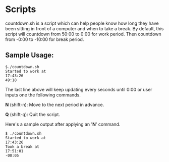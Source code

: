 # Scripts
countdown.sh is a script which can help people know how long they have been sitting in front of a computer and when to take a break.
By default, this script will countdown from 50:00 to 0:00 for work period. Then countdown from -0:00 to -10:00 for break period.

## Sample Usage:
```
$./countdown.sh
Started to work at
17:43:26
49:18
```
The last line above will keep updating every seconds until 0:00 or user inputs one the following commands.

**N** (shift-n): Move to the next period in advance.

**Q** (shift-q): Quit the script.

Here's a sample output after applying an '**N**' command.
```
$ ./countdown.sh
Started to work at
17:43:26
Took a break at
17:51:01
-00:05
```
